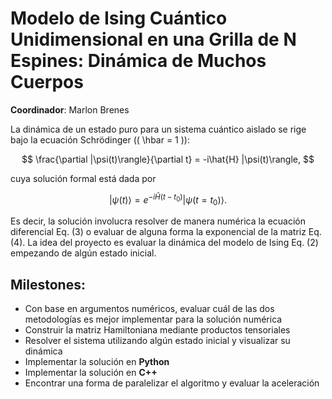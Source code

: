# Modelo de Ising Cuántico Unidimensional en una Grilla de N Espines: Dinámica de Muchos Cuerpos

**Coordinador**: Marlon Brenes

La dinámica de un estado puro para un sistema cuántico aislado se rige bajo la ecuación Schrödinger (\( \hbar = 1 \)):

$$
\frac{\partial |\psi(t)\rangle}{\partial t} = -i\hat{H} |\psi(t)\rangle,
$$

cuya solución formal está dada por

$$
|\psi(t)\rangle = e^{-i\hat{H}(t-t_0)} |\psi(t = t_0)\rangle.
$$

Es decir, la solución involucra resolver de manera numérica la ecuación diferencial Eq. (3) o evaluar de alguna forma la exponencial de la matriz Eq. (4). La idea del proyecto es evaluar la dinámica del modelo de Ising Eq. (2) empezando de algún estado inicial.

## Milestones:

- Con base en argumentos numéricos, evaluar cuál de las dos metodologías es mejor implementar para la solución numérica
- Construir la matriz Hamiltoniana mediante productos tensoriales
- Resolver el sistema utilizando algún estado inicial y visualizar su dinámica
- Implementar la solución en **Python**
- Implementar la solución en **C++**
- Encontrar una forma de paralelizar el algoritmo y evaluar la aceleración

